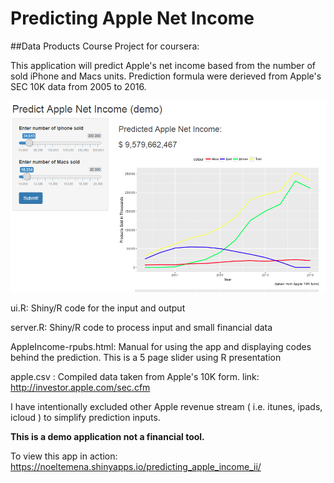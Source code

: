 # Predicting Apple Net Income

##Data Products Course Project for coursera:

This application will predict Apple's net income based from the number of sold iPhone and Macs units.
Prediction formula were derieved from Apple's SEC 10K data from 2005 to 2016.

![AppleIncome](https://github.com/ntemena720/PredictAppleIncome/blob/master/apple.PNG)


 ui.R: Shiny/R code for the input and output

 server.R: Shiny/R code to process input and small financial data

AppleIncome-rpubs.html: Manual for using the app and displaying codes behind the prediction. This is a 5 page slider using R presentation

apple.csv : Compiled data taken from Apple's 10K form. link: http://investor.apple.com/sec.cfm 

I have intentionally excluded other Apple revenue stream ( i.e. itunes, ipads, icloud ) to simplify prediction inputs.

<strong>This is a demo application not a financial tool.</strong>

To view this app in action: https://noeltemena.shinyapps.io/predicting_apple_income_ii/

